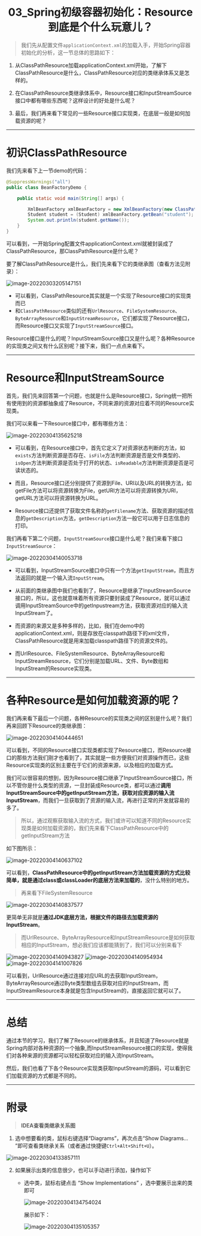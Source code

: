 <h1 align="center">03_Spring初级容器初始化：Resource到底是个什么玩意儿？</h1>



> 我们先从配置文件`applicationContext.xml`的加载入手，开始Spring容器初始化的分析，这一节总体的思路如下：

1. 从ClassPathResource加载applicationContext.xml开始，了解下ClassPathResource是什么，ClassPathResource对应的类继承体系又是怎样的。

2. 在ClassPathResource类继承体系中，Resource接口和InputStreamSource接口中都有哪些东西呢？这样设计的好处是什么呢？

3. 最后，我们再来看下常见的一些Resource接口实现类，在底层一般是如何加载资源的呢？

---

# 初识ClassPathResource

我们先来看下上一节demo的代码：

```java
@SuppressWarnings("all")
public class BeanFactoryDemo {

    public static void main(String[] args) {

        XmlBeanFactory xmlBeanFactory = new XmlBeanFactory(new ClassPathResource("applicationContext.xml"));
        Student student = (Student) xmlBeanFactory.getBean("student");
        System.out.println(student.getName());
    }
}
```

可以看到，一开始Spring配置文件applicationContext.xml就被封装成了ClassPathResource，那ClassPathResource是什么呢？

要了解ClassPathResource是什么，我们先来看下它的类继承图（查看方法见附录）：

<img src="https://studyimages.oss-cn-beijing.aliyuncs.com/img/Spring/202211081508424.png" alt="image-20220303205147151"/>



- 可以看到，ClassPathResource其实就是一个实现了Resource接口的实现类而已
- 和`ClassPathResource`类似的还有`UrlResource`、`FileSystemResource`、`ByteArrayResource`和`InputStreamResource`，它们都实现了Resource接口，而Resource接口又实现了`InputStreamSource`接口。

Resource接口是什么的呢？InputStreamSource接口又是什么呢？各种Resource的实现类之间又有什么区别呢？接下来，我们一点点来看下。

---

# Resource和InputStreamSource

首先，我们先来回答第一个问题，也就是什么是Resource接口，Spring统一把所有使用到的资源都抽象成了Resource，不同来源的资源对应着不同的Resource实现类。

我们可以来看一下Resource接口中，都有哪些方法：

![image-20220304135625218](https://studyimages.oss-cn-beijing.aliyuncs.com/img/Spring/202211081508425.png)

- 可以看到，在Resource接口中，首先它定义了对资源状态判断的方法，如`exists`方法判断资源是否存在、`isFile`方法判断资源是否是文件类型的、`isOpen`方法判断资源是否处于打开的状态、`isReadable`方法判断资源是否是可读状态的。

- 而且，Resource接口还分别提供了资源到File、URI以及URL的转换方法，如getFile方法可以将资源转换为File，getURI方法可以将资源转换为URI，getURL方法可以将资源转换为URL。
- Resource接口还提供了获取文件名称的`getFilename`方法、获取资源的描述信息的`getDescription`方法，`getDescription`方法一般它可以用于日志信息的打印。

我们再看下第二个问题，`InputStreamSource`接口是什么呢？我们来看下接口`InputStreamSource`：

![image-20220304140053718](https://studyimages.oss-cn-beijing.aliyuncs.com/img/Spring/202211081508426.png)

- 可以看到，InputStreamSource接口中只有一个方法`getInputStream`，而且方法返回的就是一个输入流`InputStream`。

- 从前面的类继承图中我们也看到了，Resource是继承了InputStreamSource接口的，所以，这也就意味着所有资源只要封装成了Resource，就可以通过调用InputStreamSource中的getInpustream方法，获取资源对应的输入流InputStream了。
- 而资源的来源又是多种多样的，比如，我们在demo中的applicationContext.xml，则是存放在classpath路径下的xml文件，ClassPathResource就是用来加载classpath路径下的资源文件的。
- 而UrlResource、FileSystemResource、ByteArrayResource和InputStreamResource，它们分别是加载URL、文件、Byte数组和InputStream的Resource实现类。

---

# 各种Resource是如何加载资源的呢？

我们再来看下最后一个问题，各种Resource的实现类之间的区别是什么呢？我们再来回顾下Resource的类继承图：

<img src="https://studyimages.oss-cn-beijing.aliyuncs.com/img/Spring/202211081508427.png" alt="image-20220304140444651"/>

可以看到，不同的Resource接口实现类都实现了Resource接口，而Resource接口的那些方法我们刚才也看到了，其实就是一些方便我们对资源操作而已，这些Resource实现类的区别主要在于它们的资源来源，以及相应的加载方式。

我们可以很容易的想到，因为Resource接口继承了InputStreamSource接口，所以不管你是什么类型的资源，一旦封装成Resource类，都可以通过**调用InputStreamSource中的getInputStream方法，获取对应资源的输入流InputStream**，而我们一旦获取到了资源的输入流，再进行正常的开发就容易的多了。

> 所以，通过观察获取输入流的方式，我们或许可以知道不同的Resource实现类是如何加载资源的，我们先来看下ClassPathResource中的getInputStream方法

如下图所示：

<img src="https://studyimages.oss-cn-beijing.aliyuncs.com/img/Spring/202211081508428.png" alt="image-20220304140637102"/>

可以看到，**ClassPathResource中的getInputStream方法加载资源的方式比较简单，就是通过class或classLoader的底层方法来加载的**，没什么特别的地方。

> 再来看下FileSystemResource

<img src="https://studyimages.oss-cn-beijing.aliyuncs.com/img/Spring/202211081508429.png" alt="image-20220304140837577"/>

更简单无非就是**通过JDK底层方法，根据文件的路径去加载资源的InputStream**。

> 而UrlResource、ByteArrayResource和InputStreamResource是如何获取相应的InputStream，想必我们应该都能猜到了，我们可以分别来看下

<img src="https://studyimages.oss-cn-beijing.aliyuncs.com/img/Spring/202211081508430.png" alt="image-20220304140943827"/>

<img src="https://studyimages.oss-cn-beijing.aliyuncs.com/img/Spring/202211081508431.png" alt="image-20220304140954934"/>

<img src="https://studyimages.oss-cn-beijing.aliyuncs.com/img/Spring/202211081508432.png" alt="image-20220304141007826"/>

可以看到，UrlResource通过连接对应URL的去获取InputStream，ByteArrayResource通过Byte类型数组去获取对应的InputStream，而InputStreamResource本身就是包含InputStream的，直接返回它就可以了。

---

# 总结

通过本节的学习，我们了解了Resource的继承体系，并且知道了Resource就是Spring内部对各种资源的一个抽象,而InputStreamResource接口的实现，使得我们对各种来源的资源都可以轻松获取对应的输入流InputStream。

然后，我们也看了下各个Resource实现类获取InputStream的源码，可以看到它们加载资源的方式都是不同的。



---

# 附录

> **IDEA查看类继承关系图**

1. 选中想要看的类，鼠标右键选择“Diagrams”，再次点击“Show Diagrams... ”即可查看类继承关系（或者通过快捷键`Ctrl+Alt+Shift+U`）。

<img src="https://studyimages.oss-cn-beijing.aliyuncs.com/img/Spring/202211081508434.png" alt="image-20220304133857111"/>

2. 如果展示出类的信息很少，也可以手动进行添加，操作如下

   - 选中类，鼠标右键点击 “Show Implementations” ，选中要展示出来的类即可

     <img src="https://studyimages.oss-cn-beijing.aliyuncs.com/img/Spring/202211081508435.png" alt="image-20220304134754024" />

     展示如下：

     ![image-20220304135105357](https://studyimages.oss-cn-beijing.aliyuncs.com/img/Spring/202211081508436.png)

